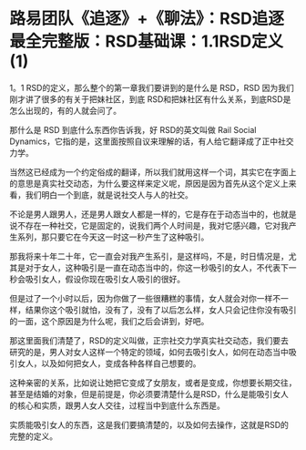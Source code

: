 # 路易团队《追逐》+《聊法》：RSD追逐最全完整版：RSD基础课：1.1RSD定义(1)

1。1 RSD的定义，那么整个的第一章我们要讲到的是什么是 RSD，RSD 因为我们刚才讲了很多的有关于把妹社区，到底 RSD和把妹社区有什么关系，到底RSD是怎么出现的，有的人就会问了。

那什么是 RSD 到底什么东西你告诉我，好 RSD的英文叫做 Rail Social Dynamics，它指的是，这里面按照自议来理解的话，有人给它翻译成了正中社交力学。

当然这已经成为一个约定俗成的翻译，所以我们就用这样一个词，其实它在字面上的意思是真实社交动态，为什么要这样来定义呢，原因是因为首先从这个定义上来看，我们明白一个到底，就是说社交人与人的社交。

不论是男人跟男人，还是男人跟女人都是一样的，它是存在于动态当中的，也就是说不存在一种社交，它是固定的，说我们两个人时间是，我对它感兴趣，它对我产生系列，那只要它在今天这一时这一秒产生了这种吸引。

那我将来十年二十年，它一直会对我产生系引，是这样吗，不是，时日情况是，尤其是对于女人，这种吸引是一直在动态当中的，你这一秒吸引的女人，不代表下一秒会吸引女人，假设你现在吸引女人吸引的很好。

但是过了一个小时以后，因为你做了一些很糟糕的事情，女人就会对你一样不一样，结果你这个吸引就怕，没有了，没有了以后怎么样，女人只会记住你没有吸引的一面，这个原因是为什么呢，我们之后会讲到，好吧。

那这里面我们清楚了，RSD的定义叫做，正宗社交力学真实社交动态，我们要去研究的是，男人对女人这样一个特定的领域，如何去吸引女人，如何在动态当中吸引女人，以及如何把女人，变成各种各样自己想要的。

这种亲密的关系，比如说让她把它变成了女朋友，或者是变成，你想要长期交往，甚至是结婚的对象，但是前提是，你必须要清楚什么是RSD，什么是能吸引女人的核心和实质，跟男人女人交往，过程当中到底什么东西是。

实质能吸引女人的东西，这是我们要搞清楚的，以及如何去操作，这就是RSD的完整的定义。